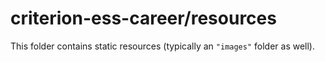 # criterion-ess-career/resources

This folder contains static resources (typically an `"images"` folder as well).
